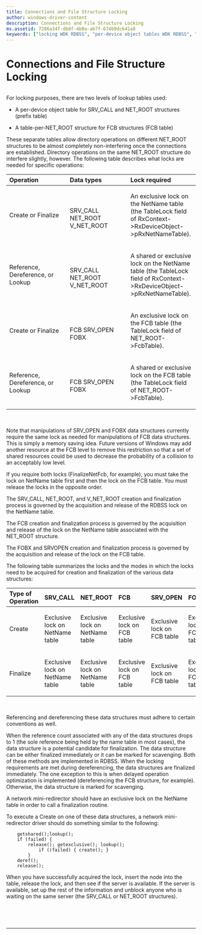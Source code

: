 ```yaml
---
title: Connections and File Structure Locking
author: windows-driver-content
description: Connections and File Structure Locking
ms.assetid: 7286a34f-db8f-4b0a-ab7f-674b9dc641a8
keywords: ["locking WDK RDBSS", "per-device object tables WDK RDBSS", "exclusive locks WDK RDBSS", "reference counts WDK RDBSS", "table-per-NET_ROOT structure WDK RDBSS", "data structures WDK file systems", "RDBSS WDK file systems , connection and file structures", "Redirected Drive Buffering Subsystem WDK file systems , connection and file structures", "connection structures WDK RDBSS", "file structures WDK RDBSS", "structures WDK RDBSS", "connection information WDK RDBSS"]
---
```


# Connections and File Structure Locking


## <span id="ddk_connections_and_file_structure_locking_if"></span><span id="DDK_CONNECTIONS_AND_FILE_STRUCTURE_LOCKING_IF"></span>


For locking purposes, there are two levels of lookup tables used:

-   A per-device object table for SRV\_CALL and NET\_ROOT structures (prefix table)

-   A table-per-NET\_ROOT structure for FCB structures (FCB table)

These separate tables allow directory operations on different NET\_ROOT structures to be almost completely non-interfering once the connections are established. Directory operations on the same NET\_ROOT structure do interfere slightly, however. The following table describes what locks are needed for specific operations:

<table>
<colgroup>
<col width="33%" />
<col width="33%" />
<col width="33%" />
</colgroup>
<thead>
<tr class="header">
<th align="left">Operation</th>
<th align="left">Data types</th>
<th align="left">Lock required</th>
</tr>
</thead>
<tbody>
<tr class="odd">
<td align="left"><p>Create or Finalize</p></td>
<td align="left"><p></p>
SRV_CALL
NET_ROOT
V_NET_ROOT</td>
<td align="left"><p>An exclusive lock on the NetName table (the TableLock field of RxContext-&gt;RxDeviceObject-&gt;pRxNetNameTable).</p></td>
</tr>
<tr class="even">
<td align="left"><p>Reference, Dereference, or Lookup</p></td>
<td align="left"><p></p>
SRV_CALL
NET_ROOT
V_NET_ROOT</td>
<td align="left"><p>A shared or exclusive lock on the NetName table (the TableLock field of RxContext-&gt;RxDeviceObject-&gt;pRxNetNameTable).</p></td>
</tr>
<tr class="odd">
<td align="left"><p>Create or Finalize</p></td>
<td align="left"><p></p>
FCB
SRV_OPEN
FOBX</td>
<td align="left"><p>An exclusive lock on the FCB table (the TableLock field of NET_ROOT-&gt;FcbTable).</p></td>
</tr>
<tr class="even">
<td align="left"><p>Reference, Dereference, or Lookup</p></td>
<td align="left"><p></p>
FCB
SRV_OPEN
FOBX</td>
<td align="left"><p>A shared or exclusive lock on the FCB table (the TableLock field of NET_ROOT-&gt;FcbTable).</p></td>
</tr>
</tbody>
</table>

 

Note that manipulations of SRV\_OPEN and FOBX data structures currently require the same lock as needed for manipulations of FCB data structures. This is simply a memory saving idea. Future versions of Windows may add another resource at the FCB level to remove this restriction so that a set of shared resources could be used to decrease the probability of a collision to an acceptably low level.

If you require both locks (FinalizeNetFcb, for example), you must take the lock on NetName table first and then the lock on the FCB table. You must release the locks in the opposite order.

The SRV\_CALL, NET\_ROOT, and V\_NET\_ROOT creation and finalization process is governed by the acquisition and release of the RDBSS lock on the NetName table.

The FCB creation and finalization process is governed by the acquisition and release of the lock on the NetName table associated with the NET\_ROOT structure.

The FOBX and SRVOPEN creation and finalization process is governed by the acquisition and release of the lock on the FCB table.

The following table summarizes the locks and the modes in which the locks need to be acquired for creation and finalization of the various data structures:

<table>
<colgroup>
<col width="16%" />
<col width="16%" />
<col width="16%" />
<col width="16%" />
<col width="16%" />
<col width="16%" />
</colgroup>
<thead>
<tr class="header">
<th align="left">Type of Operation</th>
<th align="left">SRV_CALL</th>
<th align="left">NET_ROOT</th>
<th align="left">FCB</th>
<th align="left">SRV_OPEN</th>
<th align="left">FOBX</th>
</tr>
</thead>
<tbody>
<tr class="odd">
<td align="left"><p>Create</p></td>
<td align="left"><p>Exclusive lock on NetName table</p></td>
<td align="left"><p>Exclusive lock on NetName table</p></td>
<td align="left"><p>Exclusive lock on FCB table</p></td>
<td align="left"><p>Exclusive lock on FCB table</p></td>
<td align="left"><p>Exclusive lock on FCB table</p></td>
</tr>
<tr class="even">
<td align="left"><p>Finalize</p></td>
<td align="left"><p>Exclusive lock on NetName table</p></td>
<td align="left"><p>Exclusive lock on NetName table</p></td>
<td align="left"><p>Exclusive lock on FCB table</p></td>
<td align="left"><p>Exclusive lock on FCB table</p></td>
<td align="left"><p>Exclusive lock on FCB table</p></td>
</tr>
</tbody>
</table>

 

Referencing and dereferencing these data structures must adhere to certain conventions as well.

When the reference count associated with any of the data structures drops to 1 (the sole reference being held by the name table in most cases), the data structure is a potential candidate for finalization. The data structure can be either finalized immediately or it can be marked for scavenging. Both of these methods are implemented in RDBSS. When the locking requirements are met during dereferencing, the data structures are finalized immediately. The one exception to this is when delayed operation optimization is implemented (dereferencing the FCB structure, for example). Otherwise, the data structure is marked for scavenging.

A network mini-redirector should have an exclusive lock on the NetName table in order to call a finalization routine.

To execute a Create on one of these data structures, a network mini-redirector driver should do something similar to the following:

```
    getshared();lookup();
    if (failed) {
        release(); getexclusive(); lookup();
            if ((failed) { create(); }
        }
    deref();
    release();
```

When you have successfully acquired the lock, insert the node into the table, release the lock, and then see if the server is available. If the server is available, set up the rest of the information and unblock anyone who is waiting on the same server (the SRV\_CALL or NET\_ROOT structures).

 

 


--------------------


